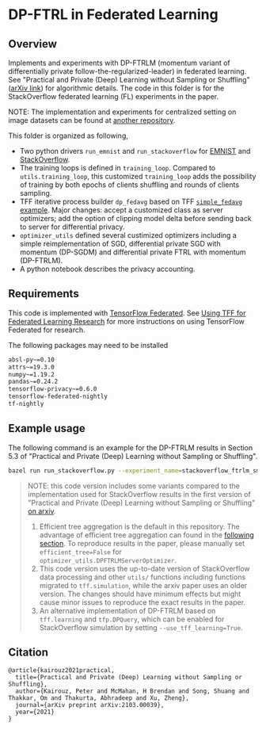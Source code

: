 # DP-FTRL in Federated Learning

## Overview

Implements and experiments with DP-FTRLM (momentum variant of differentially
private follow-the-regularized-leader) in federated learning. See "Practical and
Private (Deep) Learning without Sampling or Shuffling"
([arXiv link](https://arxiv.org/abs/2103.00039)) for algorithmic details. The
code in this folder is for the StackOverflow federated learning (FL) experiments
in the paper.

NOTE: The implementation and experiments for centralized setting on image
datasets can be found at
[another repository](https://github.com/google-research/DP-FTRL).

This folder is organized as following,

*   Two python drivers `run_emnist` and `run_stackoverflow` for
    [EMNIST](https://www.tensorflow.org/federated/api_docs/python/tff/simulation/datasets/emnist)
    and
    [StackOverflow](https://www.tensorflow.org/federated/api_docs/python/tff/simulation/datasets/stackoverflow).
*   The training loops is defined in `training_loop`. Compared to
    `utils.training_loop`, this customized `training_loop` adds the possibility
    of training by both epochs of clients shuffling and rounds of clients
    sampling.
*   TFF iterative process builder `dp_fedavg` based on TFF
    [`simple_fedavg` example](https://github.com/tensorflow/federated/tree/main/tensorflow_federated/examples/simple_fedavg).
    Major changes: accept a customized class as server optimizers; add the
    option of clipping model delta before sending back to server for
    differential privacy.
*   `optimizer_utils` defined several custimized optimizers including a simple
    reimplementation of SGD, differential private SGD with momentum (DP-SGDM)
    and differential private FTRL with momentum (DP-FTRLM).
*   A python notebook describes the privacy accounting.

## Requirements

This code is implemented with
[TensorFlow Federated](https://www.tensorflow.org/federated). See
[Using TFF for Federated Learning Research](https://www.tensorflow.org/federated/tff_for_research)
for more instructions on using TensorFlow Federated for research.

The following packages may need to be installed

<!-- mdformat off (multiple lines of small code piece) -->

```bash
absl-py~=0.10
attrs~=19.3.0
numpy~=1.19.2
pandas~=0.24.2
tensorflow-privacy~=0.6.0
tensorflow-federated-nightly
tf-nightly
```

<!-- mdformat on -->

## Example usage

The following command is an example for the DP-FTRLM results in Section 5.3 of
"Practical and Private (Deep) Learning without Sampling or Shuffling".

```bash
bazel run run_stackoverflow.py --experiment_name=stackoverflow_ftrlm_smalln --server_optimizer=dpftrlm --total_epochs=1 --total_rounds=1600 --client_lr=0.5 --server_lr=3 --clip_norm=1 --noise_multiplier=0.149
```

> NOTE: this code version includes some variants compared to the implementation
> used for StackOverflow results in the first version of "Practical and Private
> (Deep) Learning without Sampling or Shuffling"
> [on arxiv](https://arxiv.org/abs/2103.00039v1).
>
> 1.  Efficient tree aggregation is the default in this repository. The
>     advantage of efficient tree aggregation can found in the
>     [following section](#efficient-tree-aggregation). To reproduce results in
>     the paper, please manually set `efficient_tree=False` for
>     `optimizer_utils.DPFTRLMServerOptimizer`.
> 1.  This code version uses the up-to-date version of StackOverflow data
>     processing and other `utils/` functions including functions migrated to
>     `tff.simulation`, while the arxiv paper uses an older version. The changes
>     should have minimum effects but might cause minor issues to reproduce the
>     exact results in the paper.
> 1.  An alternative implementation of DP-FTRLM based on `tff.learning` and
>     `tfp.DPQuery`, which can be enabled for StackOverflow simulation by
>     setting `--use_tff_learning=True`.

## Citation

```
@article{kairouz2021practical,
  title={Practical and Private (Deep) Learning without Sampling or Shuffling},
  author={Kairouz, Peter and McMahan, H Brendan and Song, Shuang and Thakkar, Om and Thakurta, Abhradeep and Xu, Zheng},
  journal={arXiv preprint arXiv:2103.00039},
  year={2021}
}
```
